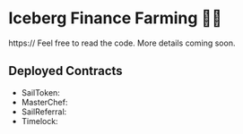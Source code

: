 # Iceberg Finance Farming 🧊🚢

https:// Feel free to read the code. More details coming soon.

## Deployed Contracts

- SailToken: [](https://bscscan.com/address/)
- MasterChef: [](https://bscscan.com/address/)
- SailReferral: [](https://bscscan.com/address/)
- Timelock: [](https://bscscan.com/address/)
